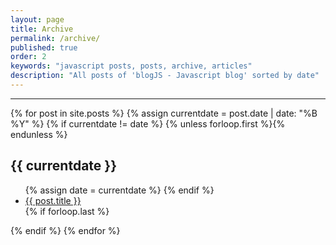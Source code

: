 ```yaml
---
layout: page
title: Archive
permalink: /archive/
published: true
order: 2
keywords: "javascript posts, posts, archive, articles"
description: "All posts of 'blogJS - Javascript blog' sorted by date"
---
```


___

{% for post in site.posts %}
{% assign currentdate = post.date | date: "%B %Y" %}
{% if currentdate != date %}
{% unless forloop.first %}</ul>{% endunless %}
<h2 id="y{{post.date | date: "%B %Y"}}">{{ currentdate }}</h2>
<ul>
{% assign date = currentdate %}
{% endif %}
<li><a href="{{ post.url }}">{{ post.title }}</a></li>
{% if forloop.last %}</ul>{% endif %}
{% endfor %}